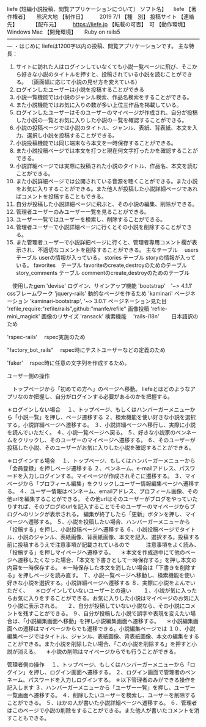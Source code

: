 liefe (短編小説投稿、閲覧アプリケーションについて）
ソフト名】    　liefe
【著作権者】　　熊沢大地
【制作日】　　　2019 7/1
【種　別】      投稿サイト
【連絡先】　　　
【配布元】　　　https://liefe.jp
【転載の可否】　可
【動作環境】　　Windows Mac
【開発環境】　　Ruby on rails5
―――――――――――――――――――――――――――――――――――――
・はじめに
 liefeは1200字以内の投稿、閲覧アプリケーションです。
 主な特長：
 1) サイトに訪れた人はログインしていなくても小説一覧ページに飛び、そこから好きな小説のタイトルを押すと、投稿されている小説を読むことができる。
 （画面幅に応じて小説の見せ方を変えている）
 2) ログインしたユーザーは小説を投稿することができる
 3) 小説一覧機能では小説のジャンル検索、作品名検索をすることができる。
 4) また小説機能ではお気に入りの数が多い上位三作品を掲載している。
 5) ログインしたユーザーはそのユーザーのマイページが作成され、自分が投稿した小説の一覧とお気に入りした小説の一覧を確認することができる。
 6) 小説の投稿ページでは小説のタイトル、ジャンル、表紙、背表紙、本文を入力、選択し小説を投稿することができる。
 7) 小説投稿機能では同じ端末なら本文を一時保存することができる。
 8) また小説投稿ページでは本文を打つと現在何文字打ったかを確認することができる。
 9) 小説詳細ページでは実際に投稿された小説のタイトル、作品名、本文を読むことができる。
 10) また小説詳細ページでは公開されている音源を聴くことができる。また小説をお気に入りすることができる。また他人が投稿した小説詳細ページであればコメントを投稿することもできる。
 11) 自分が投稿した小説詳細ページに飛ぶと、その小説の編集、削除ができる。
 12) 管理者ユーザーのみユーザー一覧を見ることができる。
 13) ユーザー一覧ではユーザーを検索し、削除することができる。
 14) 管理者ユーザーで小説詳細ページに行くとその小説を削除することができる。
 15) また管理者ユーザーで小説詳細ページに行くと、管理者専用コメント欄が表示され、不適切なコメントを削除することができる。
 主なテーブル
   　users　テーブル
           userの情報が入っている。
     stories テーブル
           storyの情報が入っている。
     favorites　テーブル
           favoriteのcreate,destroyのためのテーブル
     story_comments テーブル
           commentのcreate,destroyのためのテーブル

　使用したgem
  'devise'
     ログイン、サインアップ機能
  'bootstrap'　'~> 4.1.1'
     cssフレームワーク
  'jquery-rails'
     動的なページを作るため
  'kaminari'
     ページネーション
  'kaminari-bootstrap', '~> 3.0.1'
    ページネーション見た目
  'refile,require:"refile/rails",github:"manfe/refile"
     画像投稿
  'refile-mini_magick'
     画像のリサイズ
  'ransack'
     検索機能
　'rails-i18n'
 　　日本語訳のため
   
  'rspec-rails'
  　rspec実施のため
   
  "factory_bot_rails"
  　rspec時にテストユーザーなどの定義のため
   
   'faker'
   　rspec時に任意の文字列を作成するため。
    
    
ユーザー側の操作

　トップページから「初めての方へ」のページへ移動。
  liefeとはどのようなアプリなのか把握し、自分がログインする必要があるのかを把握する。
  
  ＊ログインしない場合
  　１、トップページ、もしくはハンバーガーメニューから「小説一覧」を押し、ページ遷移する
    ２、検索機能を使い好きな小説を選択する。小説詳細ページへ遷移する。
    ３、小説詳細ページへ移行し、実際に小説を読んでいただく。
    ４、小説一覧ページへ戻る。
    ５、好きな小説家のペンネームをクリックし、そのユーザーのマイページへ遷移する。
    ６、そのユーザーが投稿した小説、そのユーザーがお気に入りした小説を確認することができる。
    
  ＊ログインする場合
  　１、トップページ、もしくはハンバーガーメニューから「会員登録」を押しページ遷移する
    ２、ペンネーム、e-mailアドレス、パスワードを入力しログインする。マイページが作成されそこに遷移する。
    ３、マイページから「プロフィール編集」をクリックしユーザー情報編集ページへ遷移する。
    ４、ユーザー情報はペンネーム、emailアドレス、プロフィール画像、その他urlを編集することができる。
    その他urlはそのユーザーがブログをやっていたりすれば、そのブログのurlを記入することでそのユーザーのマイページからブログへのリンクが表示される。
    編集が終了したら「更新」ボタンを押し、マイページへ遷移する。
    ５、小説を投稿したい場合、ハンバーガーメニューから「投稿する」を押し、小説投稿ページへ遷移する
    ６、小説投稿ページでタイトル、小説のジャンル、表紙画像、背表紙画像、本文を記入、選択する。投稿する前に投稿するうえで注意事項が記載されているので　　　注意事項をよく読み、「投稿する」を押しマイページへ遷移する。
    　＊本文を作成途中にて他のページへ遷移したくなった場合、「本文を下書きとして一時保存する」を押し本文の内容を一時保存する。
      ＊一時保存した本文を消したい場合は「下書きを削除する」を押しページを読み直す。
    ７、小説一覧ページへ移動し、検索機能を使い好きな小説を選択する。小説詳細ページへ遷移する
    ８、実際に小説をよんでいただく、
    　＊ログインしていないユーザーとの違い
     　　１、小説が気に入ったらお気に入りをすることができる。お気に入りした小説はマイページのお気に入り小説に表示される。
       　２、自分が投稿していない小説なら、その小説にコメントを残すことができる。
    ９、自分が投稿した小説で誤字や表現を変えたい場合は、「小説編集画面へ移動」を押し小説編集画面へ遷移する。
    　＊小説編集画面への遷移はマイページからでも遷移できる。小説編集ページでは
    １０、小説編集ページではタイトル、ジャンル、表紙画像、背表紙画像、本文の編集をすることができる。また小説を削除したい場合、「この小説を削除する」を押すと小説が消える。
    　＊小説の削除はマイページからでも行うことができる。
    

管理者側の操作
　１、トップページ、もしくはハンバーガーメニューから「ログイン」を押し、ログイン画面へ遷移する。
  ２、ログイン画面で管理者のペンネーム、パスワードを入力しログインする。
  ＊以下管理者のみができる操作を記入します
  ３、ハンバーガーメニューから「ユーザー一覧」を押し、ユーザー一覧画面へ遷移する。
  ４、削除したいユーザーを検索し、ユーザーを削除することができる。
  ５、ほかの人が書いた小説詳細ページへ遷移する。
  ６、管理者はこのページで小説の削除をすることができる。また他人が書いたコメントを消すこともできる。
   
